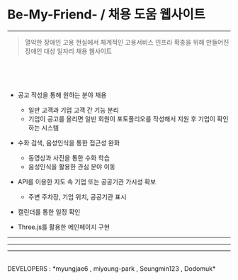 # Be-My-Friend- / 채용 도움 웹사이트
------------------------------------

> 열악한 장애인 고용 현실에서 체계적인 고용서비스 인프라 확충을 위해 만들어진 장애인 대상 일자리 채용 웹사이트

<br>
<br>
<br>

* 공고 작성을 통해 원하는 분야 채용
  - 일반 고객과 기업 고객 간 기능 분리
  - 기업이 공고를 올리면 일반 회원이 포토폴리오를 작성해서 지원 후 기업이 확인하는 시스템
  
* 수화 검색, 음성인식을 통한 접근성 완화
  - 동영상과 사진을 통한 수화 학습
  - 음성인식을 활용한 관심 분야 이동
  
* API를 이용한 지도 속 기업 또는 공공기관 가시성 확보
  - 주변 주차장, 기업 위치, 공공기관 표시
  
* 캘린더를 통한 일정 확인
 
* Three.js를 활용한 메인페이지 구현
 

***
***
***
<br>
DEVELOPERS : *myungjae6 , miyoung-park , Seungmin123 , Dodomuk*
